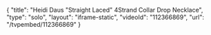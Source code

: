{
    "title": "Heidi Daus \"Straight Laced\" 4Strand Collar Drop Necklace",
    "type": "solo",
    "layout": "iframe-static",
    "videoId": "112366869",
    "url": "\/tvpembed\/112366869"
}